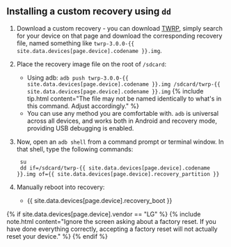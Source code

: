 ## Installing a custom recovery using `dd`

1. Download a custom recovery - you can download [TWRP](https://twrp.me/Devices/), simply search for your device on that page and download the corresponding
   recovery file, named something like `twrp-3.0.0-{{ site.data.devices[page.device].codename }}.img`.
2. Place the recovery image file on the root of `/sdcard`:
   * Using adb: `adb push twrp-3.0.0-{{ site.data.devices[page.device].codename }}.img /sdcard/twrp-{{ site.data.devices[page.device].codename }}.img`
    {% include tip.html content="The file may not be named identically to what's in this command. Adjust accordingly." %}
   * You can use any method you are comfortable with. `adb` is universal across all devices, and works both in Android and recovery mode, providing USB debugging is enabled.
3. Now, open an `adb shell` from a command prompt or terminal window. In that shell, type the following commands:

        su
        dd if=/sdcard/twrp-{{ site.data.devices[page.device].codename }}.img of={{ site.data.devices[page.device].recovery_partition }}

4. Manually reboot into recovery:
    * {{ site.data.devices[page.device].recovery_boot }}

{% if site.data.devices[page.device].vendor == "LG" %}
{% include note.html content="Ignore the screen asking about a factory reset. If you have done everything correctly, accepting a factory reset will not actually reset your device." %}
{% endif %}
